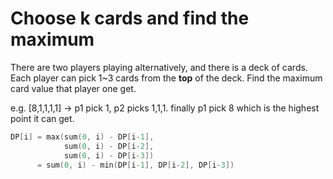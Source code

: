 # Choose k cards and find the maximum

There are two players playing alternatively, and there is a deck of cards.
Each player can pick 1~3 cards from the **top** of the deck. Find the maximum card value that player one get.

e.g. [8,1,1,1,1] -> p1 pick 1, p2 picks 1,1,1. finally p1 pick 8 which is the highest point it can get.

```c++
DP[i] = max(sum(0, i) - DP[i-1],
            sum(0, i) - DP[i-2],
            sum(0, i) - DP[i-3])
      = sum(0, i) - min(DP[i-1], DP[i-2], DP[i-3])
```